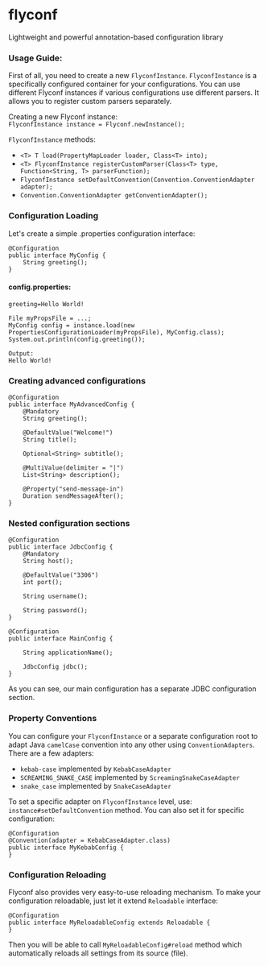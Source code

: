 # flyconf

Lightweight and powerful annotation-based configuration library

### Usage Guide:

First of all, you need to create a new `FlyconfInstance`.
`FlyconfInstance` is a specifically configured container for your configurations.
You can use different Flyconf instances if various configurations use different parsers. It allows you to register
custom parsers separately.

Creating a new Flyconf instance:  
`FlyconfInstance instance = Flyconf.newInstance();`

`FlyconfInstance` methods:

* `<T> T load(PropertyMapLoader loader, Class<T> into);`
* `<T> FlyconfInstance registerCustomParser(Class<T> type, Function<String, T> parserFunction);`
* `FlyconfInstance setDefaultConvention(Convention.ConventionAdapter adapter);`
* `Convention.ConventionAdapter getConventionAdapter();`

### Configuration Loading

Let's create a simple .properties configuration interface:

```
@Configuration
public interface MyConfig {
    String greeting();
}
```

#### config.properties:

```
greeting=Hello World!
```

```
File myPropsFile = ...;
MyConfig config = instance.load(new PropertiesConfigurationLoader(myPropsFile), MyConfig.class);
System.out.println(config.greeting());

Output:
Hello World!
```

### Creating advanced configurations

```
@Configuration
public interface MyAdvancedConfig {
    @Mandatory
    String greeting();
    
    @DefaultValue("Welcome!")
    String title();
    
    Optional<String> subtitle();
    
    @MultiValue(delimiter = "|")
    List<String> description();
    
    @Property("send-message-in")
    Duration sendMessageAfter();
}
```

### Nested configuration sections

```
@Configuration
public interface JdbcConfig {
    @Mandatory
    String host();
    
    @DefaultValue("3306")
    int port();
    
    String username();
    
    String password();
}
```

```
@Configuration
public interface MainConfig {

    String applicationName();
    
    JdbcConfig jdbc();
}
```

As you can see, our main configuration has a separate JDBC configuration section.

### Property Conventions

You can configure your `FlyconfInstance` or a separate configuration root to adapt Java `camelCase` convention into any
other using `ConventionAdapters`.
There are a few adapters:

* `kebab-case` implemented by `KebabCaseAdapter`
* `SCREAMING_SNAKE_CASE` implemented by `ScreamingSnakeCaseAdapter`
* `snake_case` implemented by `SnakeCaseAdapter`

To set a specific adapter on `FlyconfInstance` level, use:
`instance#setDefaultConvention` method.
You can also set it for specific configuration:

```
@Configuration
@Convention(adapter = KebabCaseAdapter.class)
public interface MyKebabConfig {
}
```

### Configuration Reloading

Flyconf also provides very easy-to-use reloading mechanism. To make your configuration reloadable, just let it
extend `Reloadable` interface:

```
@Configuration
public interface MyReloadableConfig extends Reloadable {
}
```

Then you will be able to call `MyReloadableConfig#reload` method which automatically reloads all settings from its
source (file).